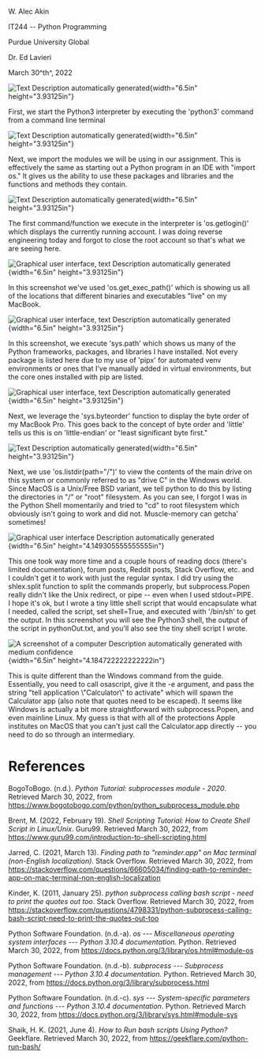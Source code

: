 W. Alec Akin

IT244 -- Python Programming

Purdue University Global

Dr. Ed Lavieri

March 30^th^, 2022

![Text Description automatically
generated](./images/media/image1.png){width="6.5in" height="3.93125in"}

First, we start the Python3 interpreter by executing the 'python3'
command from a command line terminal

![Text Description automatically
generated](./images/media/image2.png){width="6.5in" height="3.93125in"}

Next, we import the modules we will be using in our assignment. This is
effectively the same as starting out a Python program in an IDE with
"import os." It gives us the ability to use these packages and libraries
and the functions and methods they contain.

![Text Description automatically
generated](./images/media/image3.png){width="6.5in" height="3.93125in"}

The first command/function we execute in the interpreter is
'os.getlogin()' which displays the currently running account. I was
doing reverse engineering today and forgot to close the root account so
that's what we are seeing here.

![Graphical user interface, text Description automatically
generated](./images/media/image4.png){width="6.5in" height="3.93125in"}

In this screenshot we've used 'os.get_exec_path()' which is showing us
all of the locations that different binaries and executables "live" on
my MacBook.

![Graphical user interface, text Description automatically
generated](./images/media/image5.png){width="6.5in" height="3.93125in"}

In this screenshot, we execute 'sys.path' which shows us many of the
Python frameworks, packages, and libraries I have installed. Not every
package is listed here due to my use of 'pipx' for automated venv
environments or ones that I've manually added in virtual environments,
but the core ones installed with pip are listed.

![Graphical user interface, text Description automatically
generated](./images/media/image6.png){width="6.5in" height="3.93125in"}

Next, we leverage the 'sys.byteorder' function to display the byte order
of my MacBook Pro. This goes back to the concept of byte order and
'little' tells us this is on 'little-endian' or "least significant byte
first."

![Text Description automatically
generated](./images/media/image7.png){width="6.5in" height="3.93125in"}

Next, we use 'os.listdir(path="/")' to view the contents of the main
drive on this system or commonly referred to as "drive C" in the Windows
world. Since MacOS is a Unix/Free BSD variant, we tell python to do this
by listing the directories in "/" or "root" filesystem. As you can see,
I forgot I was in the Python Shell momentarily and tried to "cd" to root
filesystem which obviously isn't going to work and did not.
Muscle-memory can getcha' sometimes!

![Graphical user interface Description automatically
generated](./images/media/image8.png){width="6.5in"
height="4.149305555555555in"}

This one took way more time and a couple hours of reading docs (there's
limited documentation), forum posts, Reddit posts, Stack Overflow, etc.
and I couldn't get it to work with just the regular syntax. I did try
using the shlex.split function to split the commands properly, but
subprocess.Popen really didn't like the Unix redirect, or pipe -- even
when I used stdout=PIPE. I hope it's ok, but I wrote a tiny little shell
script that would encapsulate what I needed, called the script, set
shell=True, and executed with '/bin/sh' to get the output. In this
screenshot you will see the Python3 shell, the output of the script in
pythonOut.txt, and you'll also see the tiny shell script I wrote.

![A screenshot of a computer Description automatically generated with
medium confidence](./images/media/image9.png){width="6.5in"
height="4.184722222222222in"}

This is quite different than the Windows command from the guide.
Essentially, you need to call osascript, give it the -e argument, and
pass the string "tell application \\"Calculator\\" to activate" which
will spawn the Calculator app (also note that quotes need to be
escaped). It seems like Windows is actually a bit more straightforward
with subprocess.Popen, and even mainline Linux. My guess is that with
all of the protections Apple institutes on MacOS that you can't just
call the Calculator.app directly -- you need to do so through an
intermediary.

# References

BogoToBogo. (n.d.). *Python Tutorial: subprocesses module - 2020*.
Retrieved March 30, 2022, from
https://www.bogotobogo.com/python/python_subprocess_module.php

Brent, M. (2022, February 19). *Shell Scripting Tutorial: How to Create
Shell Script in Linux/Unix*. Guru99. Retrieved March 30, 2022, from
https://www.guru99.com/introduction-to-shell-scripting.html

Jarred, C. (2021, March 13). *Finding path to "reminder.app" on Mac
terminal (non-English localization)*. Stack Overflow. Retrieved March
30, 2022, from
https://stackoverflow.com/questions/66605034/finding-path-to-reminder-app-on-mac-terminal-non-english-localization

Kinder, K. (2011, January 25). *python subprocess calling bash script -
need to print the quotes out too*. Stack Overflow. Retrieved March 30,
2022, from
https://stackoverflow.com/questions/4798331/python-subprocess-calling-bash-script-need-to-print-the-quotes-out-too

Python Software Foundation. (n.d.-a). *os --- Miscellaneous operating
system interfaces --- Python 3.10.4 documentation*. Python. Retrieved
March 30, 2022, from https://docs.python.org/3/library/os.html#module-os

Python Software Foundation. (n.d.-b). *subprocess --- Subprocess
management --- Python 3.10.4 documentation*. Python. Retrieved March 30,
2022, from https://docs.python.org/3/library/subprocess.html

Python Software Foundation. (n.d.-c). *sys --- System-specific
parameters and functions --- Python 3.10.4 documentation*. Python.
Retrieved March 30, 2022, from
https://docs.python.org/3/library/sys.html#module-sys

Shaik, H. K. (2021, June 4). *How to Run bash scripts Using Python?*
Geekflare. Retrieved March 30, 2022, from
https://geekflare.com/python-run-bash/
